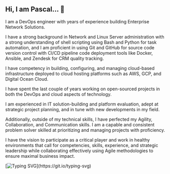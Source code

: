 ## Hi, I am Pascal... 👋

I am a DevOps engineer with years of experience building Enterprise Network Solutions. 

I have a strong background in Network and Linux Server administration with a strong understanding of shell scripting using Bash and Python for task automation, and I am proficient in using Git and GitHub for source code version control with CI/CD pipeline code deployment tools like Docker, Ansible, and Zendesk for CRM quality tracking.

I have competency in building, configuring, and managing cloud-based infrastructure deployed to cloud hosting platforms such as AWS, GCP, and Digital Ocean Cloud.

I have spent the last couple of years working on open-sourced projects in both the DevOps and cloud aspects of technology.

I am experienced in IT solution-building and platform evaluation, adept at strategic project planning, and in tune with new developments in my field.

Additionally, outside of my technical skills, I have perfected my Agility, Collaboration, and Communication skills. I am a capable and consistent problem solver skilled at prioritizing and managing projects with proficiency.

I have the vision to participate as a critical player and work in healthy environments that call for competencies, skills, experience, and strategic leadership while collaborating effectively using Agile methodologies to ensure maximal business impact.

[![Typing SVG](https://readme-typing-svg.demolab.com/?lines=You+are+welcomed+to+my+space....)](https://git.io/typing-svg)

<!--
**Pascalpedro/Pascalpedro** is a ✨ _special_ ✨ repository because its `README.md` (this file) appears on your GitHub profile.

Here are some ideas to get you started:

- 🔭 I’m currently working on ...
- 🌱 I’m currently learning ...
- 👯 I’m looking to collaborate on ...
- 🤔 I’m looking for help with ...
- 💬 Ask me about ...
- 📫 How to reach me: ...
- 😄 Pronouns: ...
- ⚡ Fun fact: ...
-->
